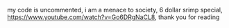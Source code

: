 my code is uncommented, i am a menace to society, 6 dollar srimp special, https://www.youtube.com/watch?v=Go6DRgNaCL8, thank you for reading
